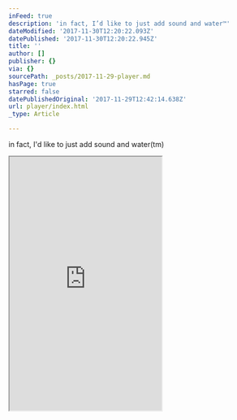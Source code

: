 ```yaml
---
inFeed: true
description: 'in fact, I’d like to just add sound and water™'
dateModified: '2017-11-30T12:20:22.093Z'
datePublished: '2017-11-30T12:20:22.945Z'
title: ''
author: []
publisher: {}
via: {}
sourcePath: _posts/2017-11-29-player.md
hasPage: true
starred: false
datePublishedOriginal: '2017-11-29T12:42:14.638Z'
url: player/index.html
_type: Article

---
```

in fact, I'd like to just add sound and water(tm)

<iframe src="https://the-grid.github.io/ed-userhtml/?g=eJxdkNFqwzAMRX8lGLLHOk1oV7a6Y18SPFupzZzISDJhf7_MYYz1UYfD4aJrnMjO0KzRSzDq2HWtagLEe5DtOp9Vw44wpbjcjVpQNVX_QPJAO2ByRgWRzC9arwfGsniXsPiDw1nnZL-A9FuhZKrUDu9a2xwfRSHrPln33XB87i_D5cnO-dVhQjJtP0zT6dR1ldkiOP5kjVCBikL0MBIkK-DNZBPvmAOu49aeYRH-sysuvO3_jwgy8iY-BATsr6tuV73_6_YN84dvfQ" height="500" style=""></iframe>